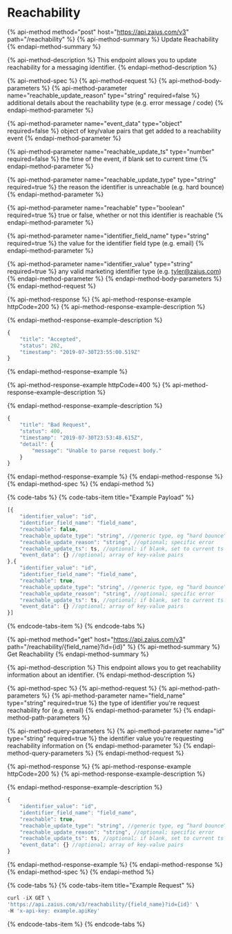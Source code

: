 # Reachability

{% api-method method="post" host="https://api.zaius.com/v3" path="/reachability" %}
{% api-method-summary %}
Update Reachability
{% endapi-method-summary %}

{% api-method-description %}
This endpoint allows you to update reachability for a messaging identifier.
{% endapi-method-description %}

{% api-method-spec %}
{% api-method-request %}
{% api-method-body-parameters %}
{% api-method-parameter name="reachable\_update\_reason" type="string" required=false %}
additional details about the reachability type \(e.g. error message / code\)
{% endapi-method-parameter %}

{% api-method-parameter name="event\_data" type="object" required=false %}
object of key/value pairs that get added to a reachability event
{% endapi-method-parameter %}

{% api-method-parameter name="reachable\_update\_ts" type="number" required=false %}
the time of the event, if blank set to current time
{% endapi-method-parameter %}

{% api-method-parameter name="reachable\_update\_type" type="string" required=true %}
the reason the identifier is unreachable \(e.g. hard bounce\)
{% endapi-method-parameter %}

{% api-method-parameter name="reachable" type="boolean" required=true %}
true or false, whether or not this identifier is reachable
{% endapi-method-parameter %}

{% api-method-parameter name="identifier\_field\_name" type="string" required=true %}
the value for the identifier field type \(e.g. email\)
{% endapi-method-parameter %}

{% api-method-parameter name="identifier\_value" type="string" required=true %}
any valid marketing identifier type \(e.g. tyler@zaius.com\)
{% endapi-method-parameter %}
{% endapi-method-body-parameters %}
{% endapi-method-request %}

{% api-method-response %}
{% api-method-response-example httpCode=200 %}
{% api-method-response-example-description %}

{% endapi-method-response-example-description %}

```javascript
{
    "title": "Accepted",
    "status": 202,
    "timestamp": "2019-07-30T23:55:00.519Z"
}
```
{% endapi-method-response-example %}

{% api-method-response-example httpCode=400 %}
{% api-method-response-example-description %}

{% endapi-method-response-example-description %}

```javascript
{
    "title": "Bad Request",
    "status": 400,
    "timestamp": "2019-07-30T23:53:48.615Z",
    "detail": {
        "message": "Unable to parse request body."
    }
}
```
{% endapi-method-response-example %}
{% endapi-method-response %}
{% endapi-method-spec %}
{% endapi-method %}

{% code-tabs %}
{% code-tabs-item title="Example Payload" %}
```javascript
[{
	"identifier_value": "id",
	"identifier_field_name": "field_name",
	"reachable": false,
	"reachable_update_type": "string", //generic type, eg “hard bounce”
	"reachable_update_reason": "string", //optional; specific error
	"reachable_update_ts": ts, //optional; if blank, set to current ts
	"event_data": {} //optional; array of key-value pairs
},{
	"identifier_value": "id",
	"identifier_field_name": "field_name",
	"reachable": true,
	"reachable_update_type": "string", //generic type, eg “hard bounce”
	"reachable_update_reason": "string", //optional; specific error
	"reachable_update_ts": ts, //optional; if blank, set to current ts
	"event_data": {} //optional; array of key-value pairs
}]
```
{% endcode-tabs-item %}
{% endcode-tabs %}

{% api-method method="get" host="https://api.zaius.com/v3" path="/reachability/{field\_name}?id={id}" %}
{% api-method-summary %}
Get Reachability
{% endapi-method-summary %}

{% api-method-description %}
This endpoint allows you to get reachability information about an identifier.
{% endapi-method-description %}

{% api-method-spec %}
{% api-method-request %}
{% api-method-path-parameters %}
{% api-method-parameter name="field\_name" type="string" required=true %}
the type of identifier you're request reachability for \(e.g. email\)
{% endapi-method-parameter %}
{% endapi-method-path-parameters %}

{% api-method-query-parameters %}
{% api-method-parameter name="id" type="string" required=true %}
the identifier value you're requesting reachability information on
{% endapi-method-parameter %}
{% endapi-method-query-parameters %}
{% endapi-method-request %}

{% api-method-response %}
{% api-method-response-example httpCode=200 %}
{% api-method-response-example-description %}

{% endapi-method-response-example-description %}

```javascript
{
	"identifier_value": "id",
	"identifier_field_name": "field_name",
	"reachable": true,
	"reachable_update_type": "string", //generic type, eg “hard bounce”
	"reachable_update_reason": "string", //optional; specific error
	"reachable_update_ts": ts, //optional; if blank, set to current ts
	"event_data": {} //optional; array of key-value pairs
}
```
{% endapi-method-response-example %}
{% endapi-method-response %}
{% endapi-method-spec %}
{% endapi-method %}

{% code-tabs %}
{% code-tabs-item title="Example Request" %}
```javascript
curl -iX GET \
'https://api.zaius.com/v3/reachability/{field_name}?id={id}' \
-H 'x-api-key: example.apiKey'
```
{% endcode-tabs-item %}
{% endcode-tabs %}

